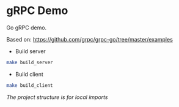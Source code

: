 gRPC Demo
=========

Go gRPC demo.

Based on: https://github.com/grpc/grpc-go/tree/master/examples

- Build server
```bash
make build_server
```

- Build client
```bash
make build_client
```

*The project structure is for local imports*
